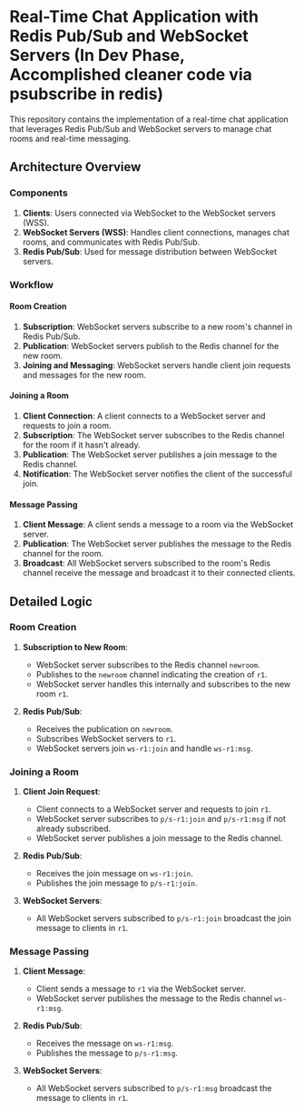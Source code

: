 # Real-Time Chat Application with Redis Pub/Sub and WebSocket Servers (In Dev Phase, Accomplished cleaner code via psubscribe in redis)

This repository contains the implementation of a real-time chat application that leverages Redis Pub/Sub and WebSocket servers to manage chat rooms and real-time messaging.

## Architecture Overview

### Components
1. **Clients**: Users connected via WebSocket to the WebSocket servers (WSS).
2. **WebSocket Servers (WSS)**: Handles client connections, manages chat rooms, and communicates with Redis Pub/Sub.
3. **Redis Pub/Sub**: Used for message distribution between WebSocket servers.

### Workflow

#### Room Creation
1. **Subscription**: WebSocket servers subscribe to a new room's channel in Redis Pub/Sub.
2. **Publication**: WebSocket servers publish to the Redis channel for the new room.
3. **Joining and Messaging**: WebSocket servers handle client join requests and messages for the new room.

#### Joining a Room
1. **Client Connection**: A client connects to a WebSocket server and requests to join a room.
2. **Subscription**: The WebSocket server subscribes to the Redis channel for the room if it hasn't already.
3. **Publication**: The WebSocket server publishes a join message to the Redis channel.
4. **Notification**: The WebSocket server notifies the client of the successful join.

#### Message Passing
1. **Client Message**: A client sends a message to a room via the WebSocket server.
2. **Publication**: The WebSocket server publishes the message to the Redis channel for the room.
3. **Broadcast**: All WebSocket servers subscribed to the room's Redis channel receive the message and broadcast it to their connected clients.

## Detailed Logic

### Room Creation

1. **Subscription to New Room**:
   - WebSocket server subscribes to the Redis channel `newroom`.
   - Publishes to the `newroom` channel indicating the creation of `r1`.
   - WebSocket server handles this internally and subscribes to the new room `r1`.

2. **Redis Pub/Sub**:
   - Receives the publication on `newroom`.
   - Subscribes WebSocket servers to `r1`.
   - WebSocket servers join `ws-r1:join` and handle `ws-r1:msg`.

### Joining a Room

1. **Client Join Request**:
   - Client connects to a WebSocket server and requests to join `r1`.
   - WebSocket server subscribes to `p/s-r1:join` and `p/s-r1:msg` if not already subscribed.
   - WebSocket server publishes a join message to the Redis channel.

2. **Redis Pub/Sub**:
   - Receives the join message on `ws-r1:join`.
   - Publishes the join message to `p/s-r1:join`.

3. **WebSocket Servers**:
   - All WebSocket servers subscribed to `p/s-r1:join` broadcast the join message to clients in `r1`.

### Message Passing

1. **Client Message**:
   - Client sends a message to `r1` via the WebSocket server.
   - WebSocket server publishes the message to the Redis channel `ws-r1:msg`.

2. **Redis Pub/Sub**:
   - Receives the message on `ws-r1:msg`.
   - Publishes the message to `p/s-r1:msg`.

3. **WebSocket Servers**:
   - All WebSocket servers subscribed to `p/s-r1:msg` broadcast the message to clients in `r1`.
